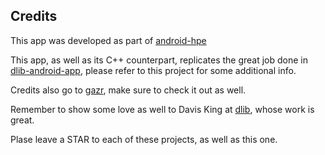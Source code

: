 
## Credits
This app was developed as part of [android-hpe](https://github.com/beraldofilippo/android-hpe)

This app, as well as its C++ counterpart, replicates the great job done in [dlib-android-app](https://github.com/tzutalin/dlib-android-app), please refer to this project for some additional info.

Credits also go to [gazr](https://github.com/severin-lemaignan/gazr), make sure to check it out as well.

Remember to show some love as well to Davis King at [dlib](https://github.com/davisking/dlib), whose work is great.

Plase leave a STAR to each of these projects, as well as this one.
